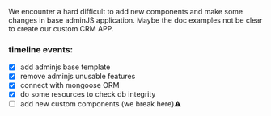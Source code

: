 We encounter a hard difficult to add new components and make some changes in base adminJS application. Maybe the doc examples not be clear to create our custom CRM APP.

### timeline events:

- [x] add adminjs base template
- [x] remove adminjs unusable features
- [x] connect with mongoose ORM
- [x] do some resources to check db integrity
- [ ] add new custom components (we break here)⚠️